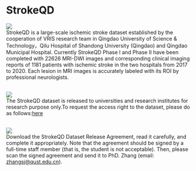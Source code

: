 # StrokeQD
<img src="https://img.shields.io/badge/StrokeQD-Introduction-brightgreen" /><br>
  StrokeQD is a large-scale ischemic stroke dataset established by the cooperation of VRIS research team in Qingdao University of Science & Technology，Qilu Hospital of Shandong University (Qingdao) and Qingdao Municipal Hospital. Currently StrokeQD Phase I and Phase II have been completed with 22626 MRI-DWI images and corresponding clinical imaging reports of 1181 patients with ischemic stroke in the two hospitals from 2017 to 2020. Each lesion in MRI images is accurately labeled with its ROI by professional neurologists.

<br><img src="https://img.shields.io/badge/StrokeQD-Request-brightgreen" /><br>
  The StrokeQD dataset is released to universities and research institutes for research purpose only.To request the access right to the dataset, please do as follows:[here](https://github.com/qustvr501/StrokeQD/blob/main/StrokeQD%20Dataset%20Release%20Agreement.pdf)
<br>

<br><img src="https://img.shields.io/badge/StrokeQD-More-brightgreen" /><br>
  Download the StrokeQD Dataset Release Agreement, read it carefully, and complete it appropriately.
Note that the agreement should be signed by a full-time staff member (that is, the student is not acceptable). 
Then, please scan the signed agreement and send it to PhD. Zhang (email: zhangsj@qust.edu.cn).

